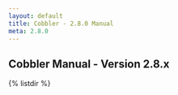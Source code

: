 ```yaml
---
layout: default
title: Cobbler - 2.8.0 Manual
meta: 2.8.0
---
```

## Cobbler Manual - Version 2.8.x

{% listdir %}
